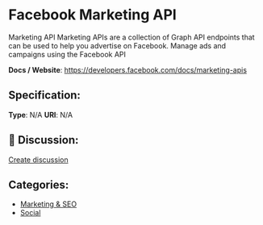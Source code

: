# Facebook Marketing API


Marketing API Marketing APIs are a collection of Graph API endpoints that can be used to help you advertise on Facebook. Manage ads and campaigns using the Facebook API

**Docs / Website**: https://developers.facebook.com/docs/marketing-apis

## Specification:
**Type**:  N/A 
**URI**:  N/A 

## 💬 Discussion:
[Create discussion](https://github.com/apis-list/apis-list/discussions/new)

## Categories:
- [Marketing & SEO](https://github.com/apis-list/apis-list#marketing-and-seo)
- [Social](https://github.com/apis-list/apis-list#social)



